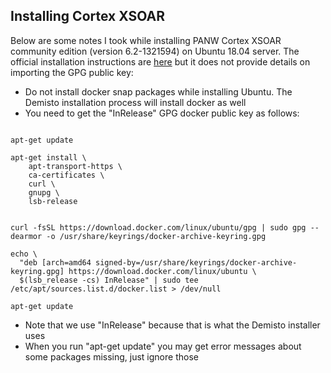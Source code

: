 ## Installing Cortex XSOAR

Below are some notes I took while installing PANW Cortex XSOAR community edition (version 6.2-1321594) on Ubuntu 18.04 server. The official installation instructions are [here](https://docs.paloaltonetworks.com/cortex/cortex-xsoar/6-2/cortex-xsoar-admin/installation/install-demisto-on-a-physical-or-virtual-server.html) but it does not provide details on importing the GPG public key:
- Do not install docker snap packages while installing Ubuntu. The Demisto installation process will install docker as well
- You need to get the "InRelease" GPG docker public key as follows:

<pre><code>
apt-get update

apt-get install \
    apt-transport-https \
    ca-certificates \
    curl \
    gnupg \
    lsb-release


curl -fsSL https://download.docker.com/linux/ubuntu/gpg | sudo gpg --dearmor -o /usr/share/keyrings/docker-archive-keyring.gpg

echo \
  "deb [arch=amd64 signed-by=/usr/share/keyrings/docker-archive-keyring.gpg] https://download.docker.com/linux/ubuntu \
  $(lsb_release -cs) InRelease" | sudo tee /etc/apt/sources.list.d/docker.list > /dev/null
  
apt-get update
</code></pre>


- Note that we use "InRelease" because that is what the Demisto installer uses
- When you run "apt-get update" you may get error messages about some packages missing, just ignore those
